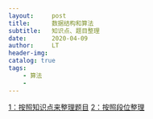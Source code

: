 ```yaml
---
layout:     post
title:      数据结构和算法
subtitle:   知识点、题目整理
date:       2020-04-09
author:     LT
header-img: 
catalog: true
tags:
    - 算法
    - 
---
```


[1：按照知识点来整理题目](https://github.com/LeeeLiu/Leetcode_notes/)
[2：按照段位整理](https://github.com/LeeeLiu/Leetcode_notes/blob/master/summary/ChallengeCAT/ChallengeCAT.md)